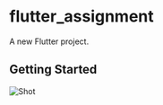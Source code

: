 # flutter_assignment

A new Flutter project.

## Getting Started

![Shot]("https://res.cloudinary.com/dftjtnazj/image/upload/v1686593238/hqu60z6k5vr6lbnyy6gp.png")
